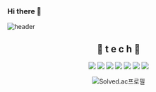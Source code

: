### Hi there 👋

<!--
**ktjs7252/ktjs7252** is a ✨ _special_ ✨ repository because its `README.md` (this file) appears on your GitHub profile.

Here are some ideas to get you started:

- 🔭 I’m currently working on ...
- 🌱 I’m currently learning ...
- 👯 I’m looking to collaborate on ...
- 🤔 I’m looking for help with ...
- 💬 Ask me about ...
- 📫 How to reach me: ...
- 😄 Pronouns: ...
- ⚡ Fun fact: ...
-->


![header](https://capsule-render.vercel.app/api?type=waving&color=gradient&height=300&section=header&text=~~&fontSize=70)
<div align=center>
  
  ## 🌹 t e c h 🌹
  
 <img src="https://img.shields.io/badge/C-A8B9CC?style=flat-square&logo=C&logoColor=white"/> 
 <img src="https://img.shields.io/badge/C++-00599C?style=flat-square&logo=C%2B%2B&logoColor=white"/> 
 <img src="https://img.shields.io/badge/Python-3766AB?style=flat-square&logo=Python&logoColor=white"/></a>  
 <img src="https://img.shields.io/badge/HTML-E34F26?style=flat-square&logo=HTML5&logoColor=white"/>
 <img src="https://img.shields.io/badge/CSS-1572B6?style=flat-square&logo=CSS3&logoColor=white"/>
 <img src="https://img.shields.io/badge/SELENIUM-43B02A?style=flat-square&logo=SELENIUM&logoColor=white">
 <img src="https://img.shields.io/badge/Node.js-339933?style=for-the-badge&logo=Node.js&logoColor=white">


![Solved.ac프로필](http://mazassumnida.wtf/api/v2/generate_badge?boj=ktjs7252)
